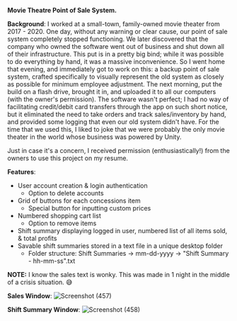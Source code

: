<b>Movie Theatre Point of Sale System.</b>

<b>Background</b>: I worked at a small-town, family-owned movie theater from 2017 - 2020. One day, without any warning or clear cause, our point of sale system completely stopped functioning. We later discovered that the company who owned the software went out of business and shut down all of their infrastructure. This put is in a pretty big bind; while it was possible to do everything by hand, it was a massive inconvenience. So I went home that evening, and immediately got to work on this: a backup point of sale system, crafted specifically to visually represent the old system as closely as possible for minimum employee adjustment. The next morning, put the build on a flash drive, brought it in, and uploaded it to all our computers (with the owner's permission). The software wasn't perfect; I had no way of facilitating credit/debit card transfers through the app on such short notice, but it eliminated the need to take orders and track sales/inventory by hand, and provided some logging that even our old system didn't have. For the time that we used this, I liked to joke that we were probably the only movie theater in the world whose business was powered by Unity. 

Just in case it's a concern, I received permission (enthusiastically!) from the owners to use this project on my resume. 

<b>Features</b>:

- User account creation & login authentication
     - Option to delete accounts
- Grid of buttons for each concessions item
     - Special button for inputting custom prices
- Numbered shopping cart list
     - Option to remove items
- Shift summary displaying logged in user, numbered list of all items sold, & total profits
- Savable shift summaries stored in a text file in a unique desktop folder
     - Folder structure: Shift Summaries -> mm-dd-yyyy -> "Shift Summary - hh-mm-ss".txt
 

<b>NOTE:</b> I know the sales text is wonky. This was made in 1 night in the middle of a crisis situation. 😅

<b>Sales Window</b>:
![Screenshot (457)](https://user-images.githubusercontent.com/31017086/74197141-a3895f00-4c13-11ea-8854-084c819e755d.png)


<b>Shift Summary Window</b>:
![Screenshot (458)](https://user-images.githubusercontent.com/31017086/74197156-aab06d00-4c13-11ea-85fb-acd40d15f2a9.png)
